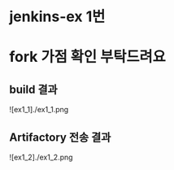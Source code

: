 # jenkins-ex  1번
# fork 가점 확인 부탁드려요

## build 결과

![ex1_1]./ex1_1.png



## Artifactory 전송 결과

![ex1_2]./ex1_2.png
